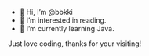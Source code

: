 - 👋 Hi, I’m @bbkki
- 👀 I’m interested in reading.
- 🌱 I’m currently learning Java.

Just love coding, thanks for your visiting!
